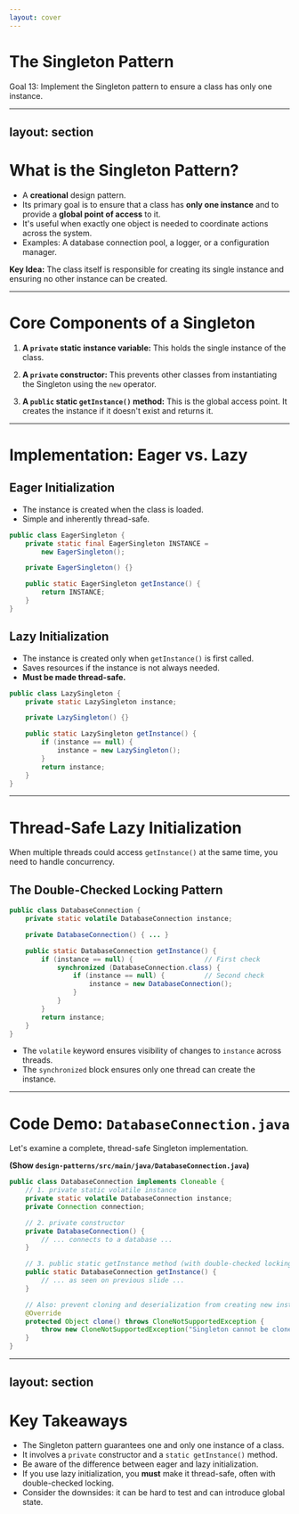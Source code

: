 ```yaml
---
layout: cover
--- 
```


# The Singleton Pattern

<div class="pt-12">
  <span class="px-2 py-1 rounded">
    Goal 13: Implement the Singleton pattern to ensure a class has only one instance.
  </span>
</div>

---
layout: section
---

# What is the Singleton Pattern?

<v-clicks>

- A **creational** design pattern.
- Its primary goal is to ensure that a class has **only one instance** and to provide a **global point of access** to it.
- It's useful when exactly one object is needed to coordinate actions across the system.
- Examples: A database connection pool, a logger, or a configuration manager.

</v-clicks>

<div class="mt-8">
<v-click>

**Key Idea:** The class itself is responsible for creating its single instance and ensuring no other instance can be created.

</v-click>
</div>

---

# Core Components of a Singleton

<v-clicks>

1.  **A `private` static instance variable:** This holds the single instance of the class.

2.  **A `private` constructor:** This prevents other classes from instantiating the Singleton using the `new` operator.

3.  **A `public` static `getInstance()` method:** This is the global access point. It creates the instance if it doesn't exist and returns it.

</v-clicks>

---

# Implementation: Eager vs. Lazy

<div class="grid grid-cols-2 gap-8">

<div>

## **Eager Initialization**
- The instance is created when the class is loaded.
- Simple and inherently thread-safe.

```java
public class EagerSingleton {
    private static final EagerSingleton INSTANCE = 
        new EagerSingleton();

    private EagerSingleton() {}

    public static EagerSingleton getInstance() {
        return INSTANCE;
    }
}
```

</div>

<div>

## **Lazy Initialization**
- The instance is created only when `getInstance()` is first called.
- Saves resources if the instance is not always needed.
- **Must be made thread-safe.**

```java
public class LazySingleton {
    private static LazySingleton instance;

    private LazySingleton() {}

    public static LazySingleton getInstance() {
        if (instance == null) {
            instance = new LazySingleton();
        }
        return instance;
    }
}
```

</div>

</div>

---

# Thread-Safe Lazy Initialization

When multiple threads could access `getInstance()` at the same time, you need to handle concurrency.

## The Double-Checked Locking Pattern

```java
public class DatabaseConnection {
    private static volatile DatabaseConnection instance;

    private DatabaseConnection() { ... }

    public static DatabaseConnection getInstance() {
        if (instance == null) {                  // First check
            synchronized (DatabaseConnection.class) {
                if (instance == null) {          // Second check
                    instance = new DatabaseConnection();
                }
            }
        }
        return instance;
    }
}
```
- The `volatile` keyword ensures visibility of changes to `instance` across threads.
- The `synchronized` block ensures only one thread can create the instance.

---

# Code Demo: `DatabaseConnection.java`

Let's examine a complete, thread-safe Singleton implementation.

**(Show `design-patterns/src/main/java/DatabaseConnection.java`)**

```java
public class DatabaseConnection implements Cloneable {
    // 1. private static volatile instance
    private static volatile DatabaseConnection instance;
    private Connection connection;

    // 2. private constructor
    private DatabaseConnection() {
        // ... connects to a database ...
    }

    // 3. public static getInstance method (with double-checked locking)
    public static DatabaseConnection getInstance() {
        // ... as seen on previous slide ...
    }

    // Also: prevent cloning and deserialization from creating new instances
    @Override
    protected Object clone() throws CloneNotSupportedException {
        throw new CloneNotSupportedException("Singleton cannot be cloned");
    }
}
```

---
layout: section
---

# Key Takeaways

<v-clicks>

- The Singleton pattern guarantees one and only one instance of a class.
- It involves a `private` constructor and a `static getInstance()` method.
- Be aware of the difference between eager and lazy initialization.
- If you use lazy initialization, you **must** make it thread-safe, often with double-checked locking.
- Consider the downsides: it can be hard to test and can introduce global state.

</v-clicks>

